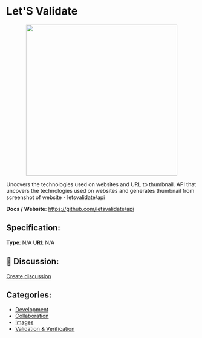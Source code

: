 # Let'S Validate
<p align="center">
    <img width="400" src="https://raw.githubusercontent.com/apis-list/apis-list/apis/lets-validate/logo_256x256.png" />
</p>

Uncovers the technologies used on websites and URL to thumbnail.  API that uncovers the technologies used on websites and generates thumbnail from screenshot of website - letsvalidate/api

**Docs / Website**: https://github.com/letsvalidate/api

## Specification:
**Type**:  N/A 
**URI**:  N/A 

## 💬 Discussion:
[Create discussion](link)

## Categories:
- [Development](https://github.com/apis-list/apis-list#development)
- [Collaboration](https://github.com/apis-list/apis-list#collaboration)
- [Images](https://github.com/apis-list/apis-list#images)
- [Validation & Verification](https://github.com/apis-list/apis-list#validation-and-verification)





